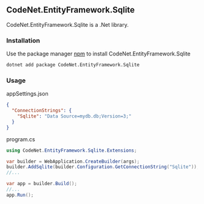 ## CodeNet.EntityFramework.Sqlite

CodeNet.EntityFramework.Sqlite is a .Net library.

### Installation

Use the package manager [npm](https://www.nuget.org/packages/CodeNet.EntityFramework.Sqlite/) to install CodeNet.EntityFramework.Sqlite

```bash
dotnet add package CodeNet.EntityFramework.Sqlite
```

### Usage
appSettings.json
```json
{
  "ConnectionStrings": {
    "Sqlite": "Data Source=mydb.db;Version=3;"
  }
}
```
program.cs
```csharp
using CodeNet.EntityFramework.Sqlite.Extensions;

var builder = WebApplication.CreateBuilder(args);
builder.AddSqlite(builder.Configuration.GetConnectionString("Sqlite"));
//...

var app = builder.Build();
//...
app.Run();
```
